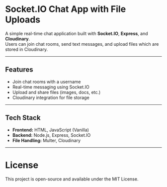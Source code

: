 # Socket.IO Chat App with File Uploads

A simple real-time chat application built with **Socket.IO**, **Express**, and **Cloudinary**.  
Users can join chat rooms, send text messages, and upload files which are stored in Cloudinary.

---

## Features
- Join chat rooms with a username
- Real-time messaging using Socket.IO
- Upload and share files (images, docs, etc.)
- Cloudinary integration for file storage

---

## Tech Stack
- **Frontend:** HTML, JavaScript (Vanilla)
- **Backend:** Node.js, Express, Socket.IO
- **File Handling:** Multer, Cloudinary

---

# License
This project is open-source and available under the MIT License.
